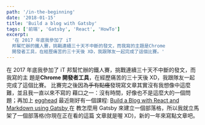 ```yaml
---
path: '/in-the-beginning'
date: '2018-01-15'
title: 'Build a blog with Gatsby'
tags: ['前端', 'Gatsby', 'React', 'HowTo']
excerpt:
  '在 2017 年底我參加了 iT
  邦幫忙辦的鐵人賽，挑戰連續三十天不中斷的發文，而我寫的主題是Chrome
  開發者工具，在經歷痛苦的三十天後 XD，我跟隊友一起完成了這個比賽。'
---
```


在 2017 年底我參加了 iT 邦幫忙辦的鐵人賽，挑戰連續三十天不中斷的發文，而我寫的主
題是**Chrome 開發者工具**，在經歷痛苦的三十天後 XD，我跟隊友一起完成了這個比賽。
比賽完之後因為~~手有點癢~~發現寫文章其實沒有我想像中這麼難，並且我一直以來不寫的
藉口之一：沒有時間，好像也不是這麼大的一個問題；再加上
[egghead](http://egghead.io/) 最近剛好有一個課程:
[Build a Blog with React and Markdown using Gatsby ](https://egghead.io/courses/build-a-blog-with-react-and-markdown-using-gatsby)在
教怎麼用 Gatsby 來建立一個部落格，所以我就立馬架了一個部落格(你現在正在看的這篇
文章就是喔 XD)，新的一年來寫點文章吧。
